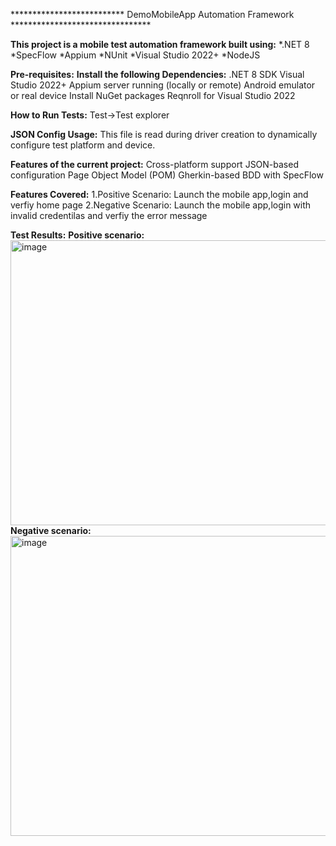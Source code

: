 **************************   DemoMobileApp Automation Framework ********************************

**This project is a mobile test automation framework built using:**
	*.NET 8
	*SpecFlow
	*Appium
	*NUnit
	*Visual Studio 2022+
	*NodeJS

**Pre-requisites:**
**Install the following Dependencies:**
	.NET 8 SDK
	Visual Studio 2022+
	Appium server running (locally or remote)
	Android emulator or real device
	Install NuGet packages
	Reqnroll for Visual Studio 2022      

**How to Run Tests:**
	Test->Test explorer
	   
**JSON Config Usage:**
	This file is read during driver creation to dynamically configure test platform and device.

**Features of the current project:**
	Cross-platform support
	JSON-based configuration
	Page Object Model (POM)
	Gherkin-based BDD with SpecFlow

**Features Covered:**
	1.Positive Scenario: Launch the mobile app,login and verfiy home page
	2.Negative Scenario: Launch the mobile app,login with invalid credentilas and verfiy the error message

**Test Results:**
**Positive scenario:**  <img width="1650" height="456" alt="image" src="https://github.com/user-attachments/assets/6dff94c8-c388-4591-a46c-9bf4923d4e6c" />
**Negative scenario:**  <img width="1651" height="480" alt="image" src="https://github.com/user-attachments/assets/90e387bf-69d9-4517-980d-9ff03e8eb83a" />


